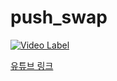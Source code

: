# push_swap


[![Video Label](http://img.youtube.com/vi/8h7a7NxztkM/0.jpg)](https://youtu.be/8h7a7NxztkM?t=0s)

[유튜브 링크](https://youtu.be/8h7a7NxztkM?t=0s)

